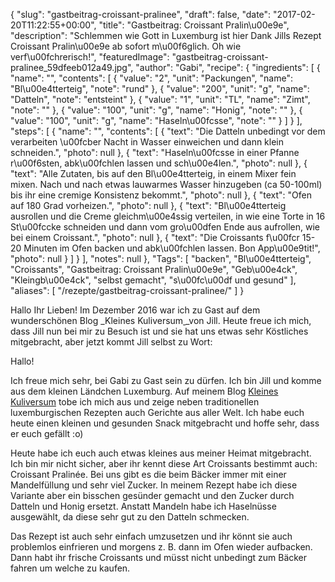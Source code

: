 {
    "slug": "gastbeitrag-croissant-pralinee",
    "draft": false,
    "date": "2017-02-20T11:22:55+00:00",
    "title": "Gastbeitrag: Croissant Pralin\u00e9e",
    "description": "Schlemmen wie Gott in Luxemburg ist hier Dank Jills Rezept Croissant Pralin\u00e9e ab sofort m\u00f6glich. Oh wie verf\u00fchrerisch!",
    "featuredImage": "gastbeitrag-croissant-pralinee_59dfeeb012a49.jpg",
    "author": "Gabi",
    "recipe": {
        "ingredients": [
            {
                "name": "",
                "contents": [
                    {
                        "value": "2",
                        "unit": "Packungen",
                        "name": "Bl\u00e4tterteig",
                        "note": "rund"
                    },
                    {
                        "value": "200",
                        "unit": "g",
                        "name": "Datteln",
                        "note": "entsteint"
                    },
                    {
                        "value": "1",
                        "unit": "TL",
                        "name": "Zimt",
                        "note": ""
                    },
                    {
                        "value": "100",
                        "unit": "g",
                        "name": "Honig",
                        "note": ""
                    },
                    {
                        "value": "100",
                        "unit": "g",
                        "name": "Haseln\u00fcsse",
                        "note": ""
                    }
                ]
            }
        ],
        "steps": [
            {
                "name": "",
                "contents": [
                    {
                        "text": "Die Datteln unbedingt vor dem verarbeiten \u00fcber Nacht in Wasser einweichen und dann klein schneiden.",
                        "photo": null
                    },
                    {
                        "text": "Haseln\u00fcsse in einer Pfanne r\u00f6sten, abk\u00fchlen lassen und sch\u00e4len.",
                        "photo": null
                    },
                    {
                        "text": "Alle Zutaten, bis auf den Bl\u00e4tterteig, in einem Mixer fein mixen. Nach und nach etwas lauwarmes Wasser hinzugeben (ca 50-100ml) bis ihr eine cremige Konsistenz bekommt.",
                        "photo": null
                    },
                    {
                        "text": "Ofen auf 180 Grad vorheizen.",
                        "photo": null
                    },
                    {
                        "text": "Bl\u00e4tterteig ausrollen und die Creme gleichm\u00e4ssig verteilen, in wie eine Torte in 16 St\u00fccke schneiden und dann vom gro\u00dfen Ende aus aufrollen, wie bei einem Croissant.",
                        "photo": null
                    },
                    {
                        "text": "Die Croissants f\u00fcr 15-20 Minuten im Ofen backen und abk\u00fchlen lassen. Bon App\u00e9tit!",
                        "photo": null
                    }
                ]
            }
        ],
        "notes": null
    },
    "Tags": [
        "backen",
        "Bl\u00e4tterteig",
        "Croissants",
        "Gastbeitrag: Croissant Pralin\u00e9e",
        "Geb\u00e4ck",
        "Kleingb\u00e4ck",
        "selbst gemacht",
        "s\u00fc\u00df und gesund"
    ],
    "aliases": [
        "\/rezepte\/gastbeitrag-croissant-pralinee\/"
    ]
}

Hallo Ihr Lieben! Im Dezember 2016 war ich zu Gast auf dem wunderschönen Blog _Kleines Kuliversum[ ][1]_von Jill. Heute freue ich mich, dass Jill nun bei mir zu Besuch ist und sie hat uns etwas sehr Köstliches mitgebracht, aber jetzt kommt Jill selbst zu Wort:

Hallo!

Ich freue mich sehr, bei Gabi zu Gast sein zu dürfen. Ich bin Jill und komme aus dem kleinen Ländchen Luxemburg. Auf meinem Blog [Kleines Kuliversum][2] tobe ich mich aus und zeige neben traditionellen luxemburgischen Rezepten auch Gerichte aus aller Welt. Ich habe euch heute einen kleinen und gesunden Snack mitgebracht und hoffe sehr, dass er euch gefällt :o)

Heute habe ich euch auch etwas kleines aus meiner Heimat mitgebracht. Ich bin mir nicht sicher, aber ihr kennt diese Art Croissants bestimmt auch: Croissant Pralinée. Bei uns gibt es die beim Bäcker immer mit einer Mandelfüllung und sehr viel Zucker. In meinem Rezept habe ich diese Variante aber ein bisschen gesünder gemacht und den Zucker durch Datteln und Honig ersetzt. Anstatt Mandeln habe ich Haselnüsse ausgewählt, da diese sehr gut zu den Datteln schmecken.

Das Rezept ist auch sehr einfach umzusetzen und ihr könnt sie auch problemlos einfrieren und morgens z. B. dann im Ofen wieder aufbacken. Dann habt ihr frische Croissants und müsst nicht unbedingt zum Bäcker fahren um welche zu kaufen.





 [1]: http://www.kleineskuliversum.com/
 [2]: http://www.kleineskuliversum.com
